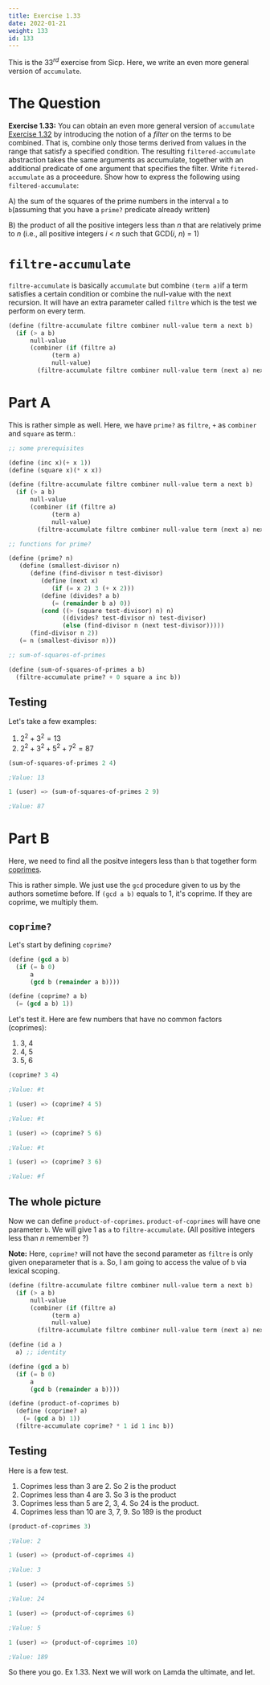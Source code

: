 ```yaml
---
title: Exercise 1.33
date: 2022-01-21
weight: 133
id: 133
---
```


This is the $33^{rd}$ exercise from Sicp. Here, we write an even more
general version of `accumulate`.

# The Question

**Exercise 1.33:** You can obtain an even more general version of
`accumulate` [Exercise 1.32](/sicp/sicp-ex-1-32) by introducing the
notion of a *filter* on the terms to be combined. That is, combine
only those terms derived from values in the range that satisfy a
specified condition. The resulting `filtered-accumulate` abstraction
takes the same arguments as accumulate, together with an additional
predicate of one argument that specifies the filter. Write
`fitered-accumulate` as a proceedure. Show how to express the
following using `filtered-accumulate`:

A) the sum of the squares of the prime numbers in the interval `a` to
   `b`(assuming that you have a `prime?` predicate already written)

B) the product of all the positive integers less than *n* that are
   relatively prime to *n* (i.e., all positive integers *i* < *n* such
   that GCD(*i*, *n*) = 1)
   

# `filtre-accumulate`

`filtre-accumulate` is basically `accumulate` but combine `(term a)`if a
term satisfies a certain condition or combine the null-value with the
next recursion. It will have an extra parameter called `filtre` which
is the test we perform on every term.

```scheme
(define (filtre-accumulate filtre combiner null-value term a next b)
  (if (> a b)
      null-value
      (combiner (if (filtre a)
		    (term a)
		    null-value)
		(filtre-accumulate filtre combiner null-value term (next a) next b))))
```

# Part A

This is rather simple as well. Here, we have `prime?` as `filtre`,
`+` as `combiner` and `square` as term.:

```scheme
;; some prerequisites

(define (inc x)(+ x 1))
(define (square x)(* x x))

(define (filtre-accumulate filtre combiner null-value term a next b)
  (if (> a b)
      null-value
      (combiner (if (filtre a)
		    (term a)
		    null-value)
		(filtre-accumulate filtre combiner null-value term (next a) next b))))

;; functions for prime?

(define (prime? n)
   (define (smallest-divisor n)
      (define (find-divisor n test-divisor)
         (define (next x)
            (if (= x 2) 3 (+ x 2)))
         (define (divides? a b)
            (= (remainder b a) 0))
         (cond ((> (square test-divisor) n) n)
               ((divides? test-divisor n) test-divisor)
               (else (find-divisor n (next test-divisor)))))
      (find-divisor n 2))
   (= n (smallest-divisor n)))

;; sum-of-squares-of-primes

(define (sum-of-squares-of-primes a b)
  (filtre-accumulate prime? + 0 square a inc b))
```

## Testing

Let's take a few examples:

1. $2^{2} + 3^{2} = 13$
2. $2^{2} + 3^{2} + 5^{2} + 7^{2} = 87$

```scheme
(sum-of-squares-of-primes 2 4)

;Value: 13

1 (user) => (sum-of-squares-of-primes 2 9)

;Value: 87
```

# Part B

Here, we need to find all the positve integers less than `b` that
together form
[coprimes](https://en.wikipedia.org/wiki/Coprime_integers).

This is rather simple. We just use the `gcd` procedure given to us by
the authors sometime before. If `(gcd a b)` equals to 1, it's coprime.
If they are coprime, we multiply them.

## `coprime?`

Let's start by defining `coprime?`

```scheme
(define (gcd a b)
  (if (= b 0)
      a
      (gcd b (remainder a b))))

(define (coprime? a b)
  (= (gcd a b) 1))
```

Let's test it. Here are few numbers that have no common factors
(coprimes):

1. 3, 4
2. 4, 5
3. 5, 6

```scheme
(coprime? 3 4)

;Value: #t

1 (user) => (coprime? 4 5)

;Value: #t

1 (user) => (coprime? 5 6)

;Value: #t

1 (user) => (coprime? 3 6)

;Value: #f
```


## The whole picture

Now we can define `product-of-coprimes`. `product-of-coprimes` will
have one parameter `b`. We will give 1 as `a` to
`filtre-accumulate`. (All positive integers less than *n* remember ?)

**Note:** Here, `coprime?` will not have the second parameter as
`filtre` is only given oneparameter that is `a`. So, I am going to
access the value of `b` via lexical scoping.

```scheme
(define (filtre-accumulate filtre combiner null-value term a next b)
  (if (> a b)
      null-value
      (combiner (if (filtre a)
		    (term a)
		    null-value)
		(filtre-accumulate filtre combiner null-value term (next a) next b))))

(define (id a )
  a) ;; identity

(define (gcd a b)
  (if (= b 0)
      a
      (gcd b (remainder a b))))

(define (product-of-coprimes b)
  (define (coprime? a)
    (= (gcd a b) 1))
  (filtre-accumulate coprime? * 1 id 1 inc b))
```

## Testing

Here is a few test.

1. Coprimes less than 3 are 2. So 2 is the product 
2. Coprimes less than 4 are 3. So 3 is the product
4. Coprimes less than 5 are 2, 3, 4. So 24 is the product.
5. Coprimes less than 10 are 3, 7, 9. So 189 is the product

```scheme
(product-of-coprimes 3)

;Value: 2

1 (user) => (product-of-coprimes 4)

;Value: 3

1 (user) => (product-of-coprimes 5)

;Value: 24

1 (user) => (product-of-coprimes 6)

;Value: 5

1 (user) => (product-of-coprimes 10)

;Value: 189
```

So there you go. Ex 1.33. Next we will work on Lamda the ultimate, and let.
